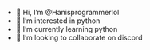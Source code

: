 - 👋 Hi, I’m @Hanisprogrammerlol
- 👀 I’m interested in python 
- 🌱 I’m currently learning python
- 💞️ I’m looking to collaborate on discord

<!---
Hanisprogrammerlol/Hanisprogrammerlol is a ✨ special ✨ repository because its `README.md` (this file) appears on your GitHub profile.
You can click the Preview link to take a look at your changes.
--->
